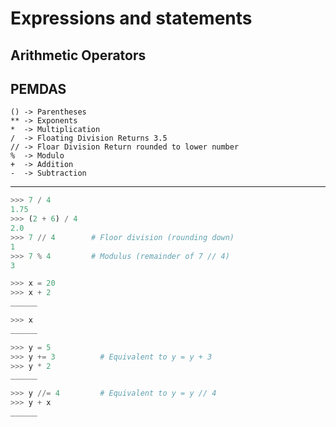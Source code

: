 # Expressions and statements

## Arithmetic Operators

PEMDAS
---

```
() -> Parentheses
** -> Exponents
*  -> Multiplication
/  -> Floating Division Returns 3.5
// -> Floar Division Return rounded to lower number
%  -> Modulo
+  -> Addition
-  -> Subtraction
```

---

```python
>>> 7 / 4
1.75
>>> (2 + 6) / 4
2.0
>>> 7 // 4        # Floor division (rounding down)
1
>>> 7 % 4         # Modulus (remainder of 7 // 4)
3

>>> x = 20
>>> x + 2
______

>>> x
______

>>> y = 5
>>> y += 3			# Equivalent to y = y + 3
>>> y * 2
______

>>> y //= 4			# Equivalent to y = y // 4			
>>> y + x
______
```
